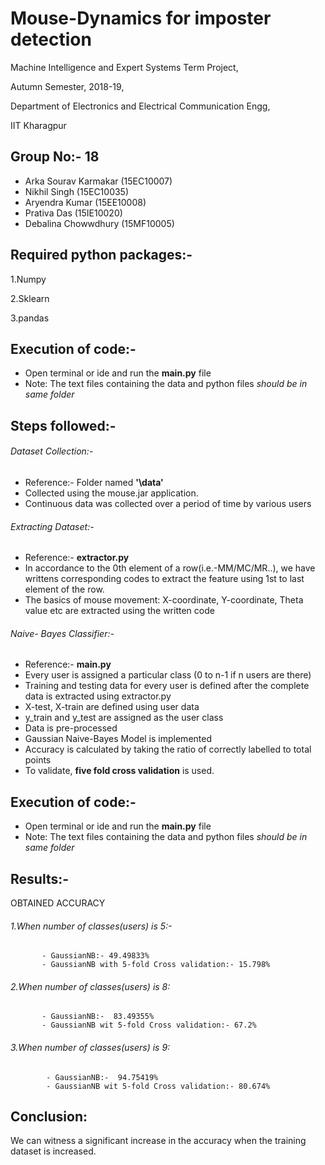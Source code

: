 # Mouse-Dynamics for imposter detection
 
  Machine Intelligence and Expert Systems Term Project,

  Autumn Semester, 2018-19,

  Department of Electronics and Electrical Communication Engg,

  IIT Kharagpur


## Group No:- 18
- Arka Sourav Karmakar         (15EC10007)
- Nikhil Singh                 (15EC10035)
- Aryendra Kumar               (15EE10008)
- Prativa Das                  (15IE10020)
- Debalina Chowwdhury          (15MF10005)

## Required python packages:-
  1.Numpy 

  2.Sklearn 

  3.pandas
  
 

## Execution of code:-
- Open terminal or ide and run the **main.py** file
- Note: The text files containing the data and python files *should be in same folder*

## Steps followed:-
###### Dataset Collection:-
- Reference:- Folder named **'\data'**
- Collected using the mouse.jar application.
- Continuous data was collected over a period of time by various users


###### Extracting Dataset:-
- Reference:- **extractor.py**
- In accordance to the 0th element of a row(i.e.-MM/MC/MR..), we have writtens corresponding codes to extract the feature using 1st to last element of the row.
- The basics of mouse movement: X-coordinate, Y-coordinate, Theta value etc are extracted using the written code


###### Naive- Bayes Classifier:-
- Reference:- **main.py**
- Every user is assigned a particular class (0 to n-1 if n users are there)
- Training and testing data for every user is defined after the complete data is extracted using extractor.py
- X-test, X-train are defined using user data
- y_train and y_test are assigned as the user class
- Data is pre-processed
- Gaussian Naive-Bayes Model is implemented 
- Accuracy is calculated by taking the ratio of correctly labelled to total points
- To validate, **five fold cross validation** is used.

## Execution of code:-
- Open terminal or ide and run the **main.py** file
- Note: The text files containing the data and python files *should be in same folder*

## Results:-
OBTAINED ACCURACY 
 ###### 1.When number of classes(users) is 5:-
           - GaussianNB:- 49.49833% 
           - GaussianNB with 5-fold Cross validation:- 15.798%
     
          
 ###### 2.When number of classes(users) is 8:
           - GaussianNB:-  83.49355%
           - GaussianNB wit 5-fold Cross validation:- 67.2%
     
     
 ###### 3.When number of classes(users) is 9: 
            - GaussianNB:-  94.75419%
            - GaussianNB wit 5-fold Cross validation:- 80.674%
  
## Conclusion:
We can witness a significant increase in the accuracy when the training dataset is increased.


